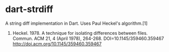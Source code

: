 dart-strdiff
============

A string diff implementation in Dart. Uses Paul Heckel's algorithm.[1]





1.  Heckel. 1978. A technique for isolating differences between files. Commun. ACM 21, 4 (April 1978), 264-268. DOI=10.1145/359460.359467 http://doi.acm.org/10.1145/359460.359467
